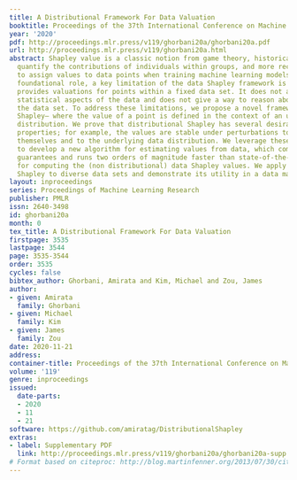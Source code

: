 ```yaml
---
title: A Distributional Framework For Data Valuation
booktitle: Proceedings of the 37th International Conference on Machine Learning
year: '2020'
pdf: http://proceedings.mlr.press/v119/ghorbani20a/ghorbani20a.pdf
url: http://proceedings.mlr.press/v119/ghorbani20a.html
abstract: Shapley value is a classic notion from game theory, historically used to
  quantify the contributions of individuals within groups, and more recently applied
  to assign values to data points when training machine learning models. Despite its
  foundational role, a key limitation of the data Shapley framework is that it only
  provides valuations for points within a fixed data set. It does not account for
  statistical aspects of the data and does not give a way to reason about points outside
  the data set. To address these limitations, we propose a novel framework – distributional
  Shapley– where the value of a point is defined in the context of an underlying data
  distribution. We prove that distributional Shapley has several desirable statistical
  properties; for example, the values are stable under perturbations to the data points
  themselves and to the underlying data distribution. We leverage these properties
  to develop a new algorithm for estimating values from data, which comes with formal
  guarantees and runs two orders of magnitude faster than state-of-the-art algorithms
  for computing the (non distributional) data Shapley values. We apply distributional
  Shapley to diverse data sets and demonstrate its utility in a data market setting.
layout: inproceedings
series: Proceedings of Machine Learning Research
publisher: PMLR
issn: 2640-3498
id: ghorbani20a
month: 0
tex_title: A Distributional Framework For Data Valuation
firstpage: 3535
lastpage: 3544
page: 3535-3544
order: 3535
cycles: false
bibtex_author: Ghorbani, Amirata and Kim, Michael and Zou, James
author:
- given: Amirata
  family: Ghorbani
- given: Michael
  family: Kim
- given: James
  family: Zou
date: 2020-11-21
address: 
container-title: Proceedings of the 37th International Conference on Machine Learning
volume: '119'
genre: inproceedings
issued:
  date-parts:
  - 2020
  - 11
  - 21
software: https://github.com/amiratag/DistributionalShapley
extras:
- label: Supplementary PDF
  link: http://proceedings.mlr.press/v119/ghorbani20a/ghorbani20a-supp.pdf
# Format based on citeproc: http://blog.martinfenner.org/2013/07/30/citeproc-yaml-for-bibliographies/
---
```

